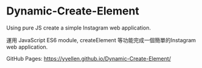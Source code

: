 # Dynamic-Create-Element
Using pure JS create a simple Instagram web application.

運用 JavaScript ES6 module, createElement 等功能完成一個簡單的Instagram web application.

GitHub Pages:
https://yyellen.github.io/Dynamic-Create-Element/
